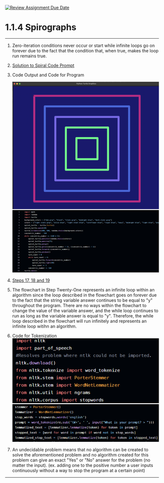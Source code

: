 [![Review Assignment Due Date](https://classroom.github.com/assets/deadline-readme-button-22041afd0340ce965d47ae6ef1cefeee28c7c493a6346c4f15d667ab976d596c.svg)](https://classroom.github.com/a/SkD24yV8)
# 1.1.4 Spirographs

---

1.  Zero-iteration conditions never occur or start while infinite loops go on forever due to the fact that the condition that, when true, makes the loop run remains true. 
2. [Solution to Spiral Code Prompt](https://github.com/Aero-ComSci/1-1-4-spinning-with-spirographs-LemonSCoder/blob/main/OriginalSpiralCode.py)

3. Code Output and Code for Program
  
   ![Screenshot of my Result](https://github.com/Aero-ComSci/1-1-4-spinning-with-spirographs-LemonSCoder/blob/main/images/ConcentricSquares.png)
   ![The Code](https://github.com/Aero-ComSci/1-1-4-spinning-with-spirographs-LemonSCoder/blob/main/images/SpiralCodeImage.png)

4. [Steps 17, 18 and 19](https://github.com/Aero-ComSci/1-1-4-spinning-with-spirographs-LemonSCoder/blob/main/Steps171819.py)

5. The flowchart in Step Twenty-One represents an infinite loop within an algorithm since the loop described in the flowchart goes on forever due to the fact that the string variable answer continues to be equal to "y" throughout the program. There are no ways within the flowchart to change the value of the variable answer, and the while loop continues to run as long as the variable answer is equal to "y". Therefore, the while loop described in the flowchart will run infinitely and represents an infinite loop witihn an algorithm.

6. Code for Tokenization
   ![Import Code](https://github.com/Aero-ComSci/1-1-4-spinning-with-spirographs-LemonSCoder/blob/main/images/TokenizerImports.png)
   ![Tokenizer Code](https://github.com/Aero-ComSci/1-1-4-spinning-with-spirographs-LemonSCoder/blob/main/images/TokenizerCode.png)
   
7. An undecidable problem means that no algorithm can be created to solve the aforementioned problem and no algorithm created for this problem can give an exact "Yes" or "No" answer for the problem (no matter the input). (ex. adding one to the positive number a user inputs continuously without a way to stop the program at a certain point)

---
